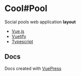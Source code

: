 # Cool#Pool

Social pools web application **layout**
- [Vue.js](https://vuejs.org/)
- [Vuetify](https://vuetifyjs.com/en/)
- [Typescript](https://www.typescriptlang.org/)

## Docs
Docs created with [VuePress](https://vuepress.vuejs.org/)
